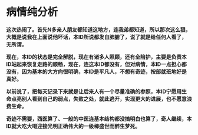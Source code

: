病情纯分析
====



**这次热闹了。首先N多亲人朋友都知道这地方，连我弟都知道，所以那次这么狠，大概是说我在上面说他坏话，本ID所说都发自肺腑了，说了就是给任何人看了，无所谓。**

**现在，本ID的状态是完全解脱，现在有诸多人照顾，还有全陪护，主要是负责本ID站起来恢复走路的顺畅，现在，连这本ID都没有，但对病情，本ID一点担心都没有，因为基本的大方向很明确，本ID是平凡人，不想有奇迹，按部就班地好是真好。**

**以前说了，把每天记录下来就是让后来人有一个尽量准确的参照，本ID宁愿用生命点亮别人看到自己的弱点，失败之处，就此逃开，实现更大的进展，也不愿意浪费生命。**

**奇迹不需要，西医算了、一般的中医连基本结构都没搞明白也算了，奇人继续，本ID就大吃大喝迎接光明正确伟大的一级棒盛世而醉生梦死。**
